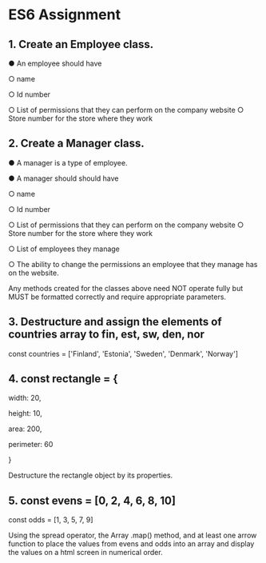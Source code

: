 # ES6 Assignment 

## 1. Create an Employee class. 

● An employee should have 

○ name 

○ Id number 

○ List of permissions that they can perform on the company website ○ Store number for the store where they work 

## 2. Create a Manager class. 

● A manager is a type of employee. 

● A manager should should have 

○ name 

○ Id number 

○ List of permissions that they can perform on the company website ○ Store number for the store where they work 

○ List of employees they manage 

○ The ability to change the permissions an employee that they manage has on the website. 

Any methods created for the classes above need NOT operate fully but MUST be formatted correctly and require appropriate parameters. 

## 3. Destructure and assign the elements of countries array to fin, est, sw, den, nor 

const countries = ['Finland', 'Estonia', 'Sweden', 'Denmark', 'Norway'] 

## 4. const rectangle = { 

width: 20, 

height: 10, 

area: 200, 

perimeter: 60 

} 

Destructure the rectangle object by its properties. 

## 5. const evens = [0, 2, 4, 6, 8, 10] 

const odds = [1, 3, 5, 7, 9] 

Using the spread operator, the Array .map() method, and at least one arrow function to place the values from evens and odds into an array and display the values on a html screen in numerical order.
